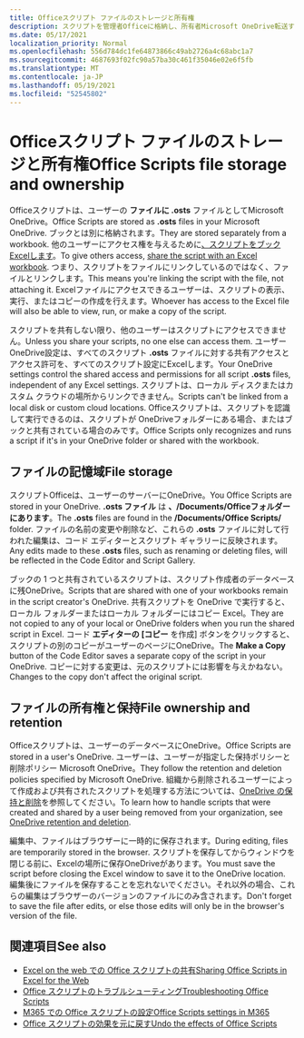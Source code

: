 ```yaml
---
title: Officeスクリプト ファイルのストレージと所有権
description: スクリプトを管理者Officeに格納し、所有者Microsoft OneDrive転送する方法に関する情報。
ms.date: 05/17/2021
localization_priority: Normal
ms.openlocfilehash: 556d784dc1fe64873866c49ab2726a4c68abc1a7
ms.sourcegitcommit: 4687693f02fc90a57ba30c461f35046e02e6f5fb
ms.translationtype: MT
ms.contentlocale: ja-JP
ms.lasthandoff: 05/19/2021
ms.locfileid: "52545802"
---
```

# <a name="office-scripts-file-storage-and-ownership"></a><span data-ttu-id="30c64-103">Officeスクリプト ファイルのストレージと所有権</span><span class="sxs-lookup"><span data-stu-id="30c64-103">Office Scripts file storage and ownership</span></span>

<span data-ttu-id="30c64-104">Officeスクリプトは、ユーザーの **ファイルに .osts** ファイルとしてMicrosoft OneDrive。</span><span class="sxs-lookup"><span data-stu-id="30c64-104">Office Scripts are stored as **.osts** files in your Microsoft OneDrive.</span></span> <span data-ttu-id="30c64-105">ブックとは別に格納されます。</span><span class="sxs-lookup"><span data-stu-id="30c64-105">They are stored separately from a workbook.</span></span> <span data-ttu-id="30c64-106">他のユーザーにアクセス権を与えるために[、スクリプトをブックExcelします](excel.md#sharing-scripts)。</span><span class="sxs-lookup"><span data-stu-id="30c64-106">To give others access, [share the script with an Excel workbook](excel.md#sharing-scripts).</span></span> <span data-ttu-id="30c64-107">つまり、スクリプトをファイルにリンクしているのではなく、ファイルとリンクします。</span><span class="sxs-lookup"><span data-stu-id="30c64-107">This means you're linking the script with the file, not attaching it.</span></span> <span data-ttu-id="30c64-108">Excelファイルにアクセスできるユーザーは、スクリプトの表示、実行、またはコピーの作成を行えます。</span><span class="sxs-lookup"><span data-stu-id="30c64-108">Whoever has access to the Excel file will also be able to view, run, or make a copy of the script.</span></span>

<span data-ttu-id="30c64-109">スクリプトを共有しない限り、他のユーザーはスクリプトにアクセスできません。</span><span class="sxs-lookup"><span data-stu-id="30c64-109">Unless you share your scripts, no one else can access them.</span></span> <span data-ttu-id="30c64-110">ユーザー OneDrive設定は、すべてのスクリプト **.osts** ファイルに対する共有アクセスとアクセス許可を、すべてのスクリプト設定にExcelします。</span><span class="sxs-lookup"><span data-stu-id="30c64-110">Your OneDrive settings control the shared access and permissions for all script **.osts** files, independent of any Excel settings.</span></span> <span data-ttu-id="30c64-111">スクリプトは、ローカル ディスクまたはカスタム クラウドの場所からリンクできません。</span><span class="sxs-lookup"><span data-stu-id="30c64-111">Scripts can't be linked from a local disk or custom cloud locations.</span></span> <span data-ttu-id="30c64-112">Officeスクリプトは、スクリプトを認識して実行できるのは、スクリプトが OneDriveフォルダーにある場合、またはブックと共有されている場合のみです。</span><span class="sxs-lookup"><span data-stu-id="30c64-112">Office Scripts only recognizes and runs a script if it's in your OneDrive folder or shared with the workbook.</span></span>

## <a name="file-storage"></a><span data-ttu-id="30c64-113">ファイルの記憶域</span><span class="sxs-lookup"><span data-stu-id="30c64-113">File storage</span></span>

<span data-ttu-id="30c64-114">スクリプトOfficeは、ユーザーのサーバーにOneDrive。</span><span class="sxs-lookup"><span data-stu-id="30c64-114">You Office Scripts are stored in your OneDrive.</span></span> <span data-ttu-id="30c64-115">**.osts ファイル** は **、/Documents/Officeフォルダーにあります**。</span><span class="sxs-lookup"><span data-stu-id="30c64-115">The **.osts** files are found in the **/Documents/Office Scripts/** folder.</span></span> <span data-ttu-id="30c64-116">ファイルの名前の変更や削除など、これらの **.osts** ファイルに対して行われた編集は、コード エディターとスクリプト ギャラリーに反映されます。</span><span class="sxs-lookup"><span data-stu-id="30c64-116">Any edits made to these **.osts** files, such as renaming or deleting files, will be reflected in the Code Editor and Script Gallery.</span></span>

<span data-ttu-id="30c64-117">ブックの 1 つと共有されているスクリプトは、スクリプト作成者のデータベースに残OneDrive。</span><span class="sxs-lookup"><span data-stu-id="30c64-117">Scripts that are shared with one of your workbooks remain in the script creator's OneDrive.</span></span> <span data-ttu-id="30c64-118">共有スクリプトを OneDrive で実行すると、ローカル フォルダーまたはローカル フォルダーにはコピー Excel。</span><span class="sxs-lookup"><span data-stu-id="30c64-118">They are not copied to any of your local or OneDrive folders when you run the shared script in Excel.</span></span> <span data-ttu-id="30c64-119">コード **エディターの [コピー** を作成] ボタンをクリックすると、スクリプトの別のコピーがユーザーのページにOneDrive。</span><span class="sxs-lookup"><span data-stu-id="30c64-119">The **Make a Copy** button of the Code Editor saves a separate copy of the script in your OneDrive.</span></span> <span data-ttu-id="30c64-120">コピーに対する変更は、元のスクリプトには影響を与えかねない。</span><span class="sxs-lookup"><span data-stu-id="30c64-120">Changes to the copy don't affect the original script.</span></span>

## <a name="file-ownership-and-retention"></a><span data-ttu-id="30c64-121">ファイルの所有権と保持</span><span class="sxs-lookup"><span data-stu-id="30c64-121">File ownership and retention</span></span>

<span data-ttu-id="30c64-122">Officeスクリプトは、ユーザーのデータベースにOneDrive。</span><span class="sxs-lookup"><span data-stu-id="30c64-122">Office Scripts are stored in a user's OneDrive.</span></span> <span data-ttu-id="30c64-123">ユーザーは、ユーザーが指定した保持ポリシーと削除ポリシー Microsoft OneDrive。</span><span class="sxs-lookup"><span data-stu-id="30c64-123">They follow the retention and deletion policies specified by Microsoft OneDrive.</span></span> <span data-ttu-id="30c64-124">組織から削除されるユーザーによって作成および共有されたスクリプトを処理する方法については、[OneDrive の保持と削除](/onedrive/retention-and-deletion)を参照してください。</span><span class="sxs-lookup"><span data-stu-id="30c64-124">To learn how to handle scripts that were created and shared by a user being removed from your organization, see [OneDrive retention and deletion](/onedrive/retention-and-deletion).</span></span>

<span data-ttu-id="30c64-125">編集中、ファイルはブラウザーに一時的に保存されます。</span><span class="sxs-lookup"><span data-stu-id="30c64-125">During editing, files are temporarily stored in the browser.</span></span> <span data-ttu-id="30c64-126">スクリプトを保存してからウィンドウを閉じる前に、Excelの場所に保存OneDriveがあります。</span><span class="sxs-lookup"><span data-stu-id="30c64-126">You must save the script before closing the Excel window to save it to the OneDrive location.</span></span> <span data-ttu-id="30c64-127">編集後にファイルを保存することを忘れないでください。それ以外の場合、これらの編集はブラウザーのバージョンのファイルにのみ含されます。</span><span class="sxs-lookup"><span data-stu-id="30c64-127">Don't forget to save the file after edits, or else those edits will only be in the browser's version of the file.</span></span>

## <a name="see-also"></a><span data-ttu-id="30c64-128">関連項目</span><span class="sxs-lookup"><span data-stu-id="30c64-128">See also</span></span>

- [<span data-ttu-id="30c64-129">Excel on the web での Office スクリプトの共有</span><span class="sxs-lookup"><span data-stu-id="30c64-129">Sharing Office Scripts in Excel for the Web</span></span>](https://support.microsoft.com/office/sharing-office-scripts-in-excel-for-the-web-226eddbc-3a44-4540-acfe-fccda3d1122b)
- [<span data-ttu-id="30c64-130">Office スクリプトのトラブルシューティング</span><span class="sxs-lookup"><span data-stu-id="30c64-130">Troubleshooting Office Scripts</span></span>](../testing/troubleshooting.md)
- [<span data-ttu-id="30c64-131">M365 での Office スクリプトの設定</span><span class="sxs-lookup"><span data-stu-id="30c64-131">Office Scripts settings in M365</span></span>](https://support.office.com/article/office-scripts-settings-in-m365-19d3c51a-6ca2-40ab-978d-60fa49554dcf)
- [<span data-ttu-id="30c64-132">Office スクリプトの効果を元に戻す</span><span class="sxs-lookup"><span data-stu-id="30c64-132">Undo the effects of Office Scripts</span></span>](../testing/undo.md)
